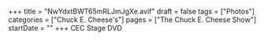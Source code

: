 +++
title = "NwYdxtBWT65mRLJmJgXe.avif"
draft = false
tags = ["Photos"]
categories = ["Chuck E. Cheese's"]
pages = ["The Chuck E. Cheese Show"]
startDate = ""
+++
CEC Stage DVD
